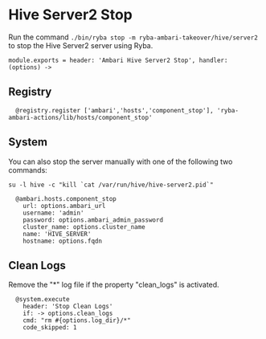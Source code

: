 
# Hive Server2 Stop

Run the command `./bin/ryba stop -m ryba-ambari-takeover/hive/server2` to stop the Hive Server2
server using Ryba.

    module.exports = header: 'Ambari Hive Server2 Stop', handler: (options) ->

## Registry

      @registry.register ['ambari','hosts','component_stop'], 'ryba-ambari-actions/lib/hosts/component_stop'

## System

You can also stop the server manually with one of the following two commands:

```
su -l hive -c "kill `cat /var/run/hive/hive-server2.pid`"
```
      
      @ambari.hosts.component_stop
        url: options.ambari_url
        username: 'admin'
        password: options.ambari_admin_password
        cluster_name: options.cluster_name
        name: 'HIVE_SERVER'
        hostname: options.fqdn


## Clean Logs

Remove the "*" log file if the property "clean_logs" is
activated.

      @system.execute
        header: 'Stop Clean Logs'
        if: -> options.clean_logs
        cmd: "rm #{options.log_dir}/*"
        code_skipped: 1
